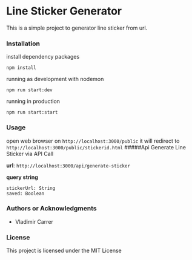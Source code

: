 Line Sticker Generator
====
This is a simple project to generator line sticker from url.

### Installation
install dependency packages 
```
npm install
```
running as development with nodemon
```
npm run start:dev
```
running in production
```
npm run start:start
```
### Usage
open web browser on ``http://localhost:3000/public`` it will redirect to ``http://localhost:3000/public/stickerid.html`` 
#####Api
Generate Line Sticker via API Call

**url**: ``http://localhost:3000/api/generate-sticker``

**query string**
```
stickerUrl: String
saved: Boolean 
```



<h3>Authors or Acknowledgments</h3>
<ul>
  <li>Vladimir Carrer</li>
</ul>

<h3>License</h3>

This project is licensed under the MIT License
